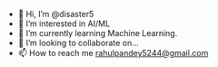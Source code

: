 - 👋 Hi, I’m @disaster5
- 👀 I’m interested in AI/ML
- 🌱 I’m currently learning Machine Learning.
- 💞️ I’m looking to collaborate on...
- 📫 How to reach me rahulpandey5244@gmail.com

<!---
Rahul Pandey
disaster5/disaster5 is a ✨ special ✨ repository because its `README.md` (this file) appears on your GitHub profile.
You can click the Preview link to take a look at your changes.
--->

